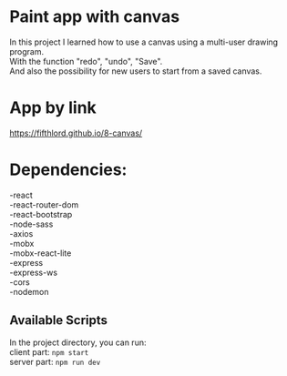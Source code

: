 # Paint app with canvas

In this project I learned how to use a canvas using a multi-user drawing program.\
With the function "redo", "undo", "Save".\
And also the possibility for new users to start from a saved canvas.
# App by link
https://fifthlord.github.io/8-canvas/
# Dependencies:

   -react\
   -react-router-dom\
   -react-bootstrap\
   -node-sass\
   -axios\
   -mobx\
   -mobx-react-lite\
   -express\
   -express-ws\
   -cors\
   -nodemon

## Available Scripts

In the project directory, you can run:\
client part: `npm start`\
server part: `npm run dev`
